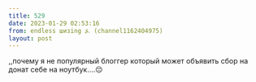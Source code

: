 ```yaml
---
title: 529
date: 2023-01-29 02:53:16
from: endless шизing ⍼ (channel1162404975)
layout: post
---
```


,,почему я не популярный блоггер который может объявить сбор на донат себе на ноутбук....😔

